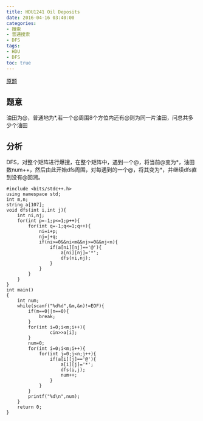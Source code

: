 ```yaml
---
title: HDU1241 Oil Deposits 
date: 2016-04-16 03:40:00
categories:
- 搜索
- 普通搜索
- DFS
tags:
- HDU
- DFS
toc: true
---
```


[原题](http://acm.hdu.edu.cn/showproblem.php?pid=1241)


## 题意

油田为@，普通地为*,若一个@周围8个方位内还有@则为同一片油田，问总共多少个油田


## 分析
DFS，对整个矩阵进行爆搜，在整个矩阵中，遇到一个@，将当前@变为*，油田数num++，然后由此开始dfs周围，对每遇到的一个@，将其变为*，并继续dfs直到没有@回溯。


```
#include <bits/stdc++.h>
using namespace std;
int m,n;
string a[107];
void dfs(int i,int j){
    int ni,nj;
    for(int p=-1;p<=1;p++){
        for(int q=-1;q<=1;q++){
            ni=i+p;
            nj=j+q;
            if(ni>=0&&ni<m&&nj>=0&&nj<n){
                if(a[ni][nj]=='@'){
                    a[ni][nj]='*';
                    dfs(ni,nj);
                }
            }
        }
    }
}
int main()
{
    int num;
    while(scanf("%d%d",&m,&n)!=EOF){
        if(m==0||n==0){
            break;
        }
        for(int i=0;i<m;i++){
                cin>>a[i];
        }
        num=0;
        for(int i=0;i<m;i++){
            for(int j=0;j<n;j++){
                if(a[i][j]=='@'){
                    a[i][j]='*';
                    dfs(i,j);
                    num++;
                }
            }
        }
        printf("%d\n",num);
    }
    return 0;
}

```